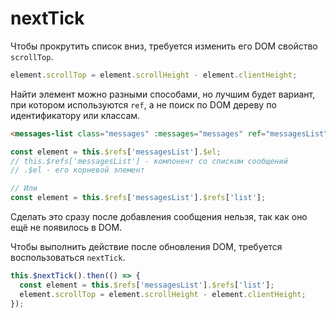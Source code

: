 # nextTick

Чтобы прокрутить список вниз, требуется изменить его DOM свойство `scrollTop`.

```javascript
element.scrollTop = element.scrollHeight - element.clientHeight;
``` 

Найти элемент можно разными способами, но лучшим будет вариант, при котором используются `ref`, а не поиск по DOM дереву по идентификатору или классам.

```html
<messages-list class="messages" :messages="messages" ref="messagesList" />
```

```javascript
const element = this.$refs['messagesList'].$el;
// this.$refs['messagesList'] - компонент со списком сообщений
// .$el - его корневой элемент

// Или
const element = this.$refs['messagesList'].$refs['list']; 
```

Сделать это сразу после добавления сообщения нельзя, так как оно ещё не появилось в DOM.

Чтобы выполнить действие после обновления DOM, требуется воспользоваться `nextTick`.

```javascript
this.$nextTick().then(() => {
  const element = this.$refs['messagesList'].$refs['list'];
  element.scrollTop = element.scrollHeight - element.clientHeight;
});
```
